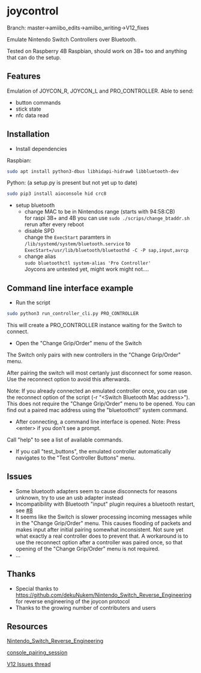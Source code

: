 # joycontrol

Branch: master->amiibo_edits->amiibo_writing->V12_fixes

Emulate Nintendo Switch Controllers over Bluetooth.

Tested on Raspberry 4B Raspbian, should work on 3B+ too and anything that can do the setup.

## Features
Emulation of JOYCON_R, JOYCON_L and PRO_CONTROLLER. Able to send:
- button commands
- stick state
- nfc data read

## Installation
- Install dependencies

Raspbian:
```bash
sudo apt install python3-dbus libhidapi-hidraw0 libbluetooth-dev
```

Python: (a setup.py is present but not yet up to date)
```bash
sudo pip3 install aioconsole hid crc8
```

- setup bluetooth
	- change MAC to be in Nintendos range (starts with 94:58:CB)  
	for raspi 3B+ and 4B you can use `sudo ./scrips/change_btaddr.sh`  
	rerun after every reboot
	- disable SPD  
	change the `ExecStart` paramters in `/lib/systemd/system/bluetooth.service` to `ExecStart=/usr/lib/bluetooth/bluetoothd -C -P sap,input,avrcp`
	- change alias  
	`sudo bluetoothctl system-alias 'Pro Controller'`  
	Joycons are untested yet, might work might not....

## Command line interface example
- Run the script
```bash
sudo python3 run_controller_cli.py PRO_CONTROLLER
```
This will create a PRO_CONTROLLER instance waiting for the Switch to connect.

- Open the "Change Grip/Order" menu of the Switch

The Switch only pairs with new controllers in the "Change Grip/Order" menu.

After pairing the switch will most certanly just disconnect for some reason.
Use the reconnect option to avoid this afterwards.

Note: If you already connected an emulated controller once, you can use the reconnect option of the script (-r "\<Switch Bluetooth Mac address>").
This does not require the "Change Grip/Order" menu to be opened. You can find out a paired mac address using the "bluetoothctl" system command.

- After connecting, a command line interface is opened. Note: Press \<enter> if you don't see a prompt.

Call "help" to see a list of available commands.

- If you call "test_buttons", the emulated controller automatically navigates to the "Test Controller Buttons" menu. 


## Issues
- Some bluetooth adapters seem to cause disconnects for reasons unknown, try to use an usb adapter instead 
- Incompatibility with Bluetooth "input" plugin requires a bluetooth restart, see [#8](https://github.com/mart1nro/joycontrol/issues/8)
- It seems like the Switch is slower processing incoming messages while in the "Change Grip/Order" menu.
  This causes flooding of packets and makes input after initial pairing somewhat inconsistent.
  Not sure yet what exactly a real controller does to prevent that.
  A workaround is to use the reconnect option after a controller was paired once, so that
  opening of the "Change Grip/Order" menu is not required.
- ...

## Thanks
- Special thanks to https://github.com/dekuNukem/Nintendo_Switch_Reverse_Engineering for reverse engineering of the joycon protocol
- Thanks to the growing number of contributers and users

## Resources

[Nintendo_Switch_Reverse_Engineering](https://github.com/dekuNukem/Nintendo_Switch_Reverse_Engineering)

[console_pairing_session](https://github.com/timmeh87/switchnotes/blob/master/console_pairing_session)

[V12 Issues thread](https://github.com/Poohl/joycontrol/issues/3)
